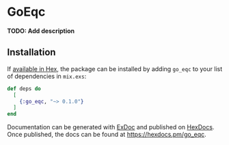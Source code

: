 # GoEqc

**TODO: Add description**

## Installation

If [available in Hex](https://hex.pm/docs/publish), the package can be installed
by adding `go_eqc` to your list of dependencies in `mix.exs`:

```elixir
def deps do
  [
    {:go_eqc, "~> 0.1.0"}
  ]
end
```

Documentation can be generated with [ExDoc](https://github.com/elixir-lang/ex_doc)
and published on [HexDocs](https://hexdocs.pm). Once published, the docs can
be found at <https://hexdocs.pm/go_eqc>.

